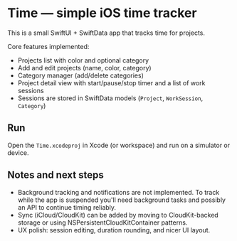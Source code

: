 # Time — simple iOS time tracker

This is a small SwiftUI + SwiftData app that tracks time for projects.

Core features implemented:
- Projects list with color and optional category
- Add and edit projects (name, color, category)
- Category manager (add/delete categories)
- Project detail view with start/pause/stop timer and a list of work sessions
- Sessions are stored in SwiftData models (`Project`, `WorkSession`, `Category`)

Run
---
Open the `Time.xcodeproj` in Xcode (or workspace) and run on a simulator or device.

Notes and next steps
---
- Background tracking and notifications are not implemented. To track while the app is suspended you'll need background tasks and possibly an API to continue timing reliably.
- Sync (iCloud/CloudKit) can be added by moving to CloudKit-backed storage or using NSPersistentCloudKitContainer patterns.
- UX polish: session editing, duration rounding, and nicer UI layout.

